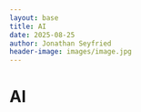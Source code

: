 ```yaml
---
layout: base
title: AI
date: 2025-08-25
author: Jonathan Seyfried
header-image: images/image.jpg
---
```


# AI

